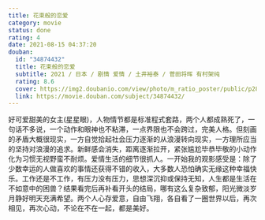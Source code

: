 ```yaml
---
title: 花束般的恋爱
category: movie
status: done
rating: 4
date: 2021-08-15 04:37:20
douban:
  id: "34874432"
  title: 花束般的恋爱
  subtitle: 2021 / 日本 / 剧情 爱情 / 土井裕泰 / 菅田将晖 有村架纯
  rating: 8.6
  cover: https://img2.doubanio.com/view/photo/m_ratio_poster/public/p2868462052.jpg
  link: https://movie.douban.com/subject/34874432/
---
```


好可爱甜美的女主(星星眼)，人物情节都是标准程式套路，两个人都成熟死了，一句话不多说，一个动作和眼神也不粘滞，一点界限也不会跨过，完美人格。但刻画的矛盾大概很现实，一方自觉拾起社会压力逐渐的从浪漫转向现实，一方理所应当的坚持对浪漫的追求。新鲜感会消失，距离逐渐拉开，紧张尴尬毕恭毕敬的小动作化为习惯无视野蛮不耐烦。爱情生活的细节很抓人。一开始我的观影感受是：除了少数幸运的人做喜欢的事情还获得不错的收入，大多数人恐怕确实无缘这种幸福快乐。工作还是不工作，有压力没有压力，思想深沉抑或保持无知，人生都是生活在不如意中的困兽？结果看完后再补看开头的结局，哪有这么复杂致郁，阳光微淡岁月静好明天充满希望。两个人心存爱意，自由飞翔，各自看了一圈世界以后，再次相见，再次心动，不论在不在一起，都是美好。